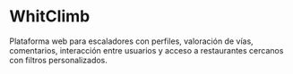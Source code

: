 # WhitClimb
 Plataforma web para escaladores con perfiles, valoración de vías, comentarios, interacción entre usuarios y acceso a restaurantes cercanos con filtros personalizados.
